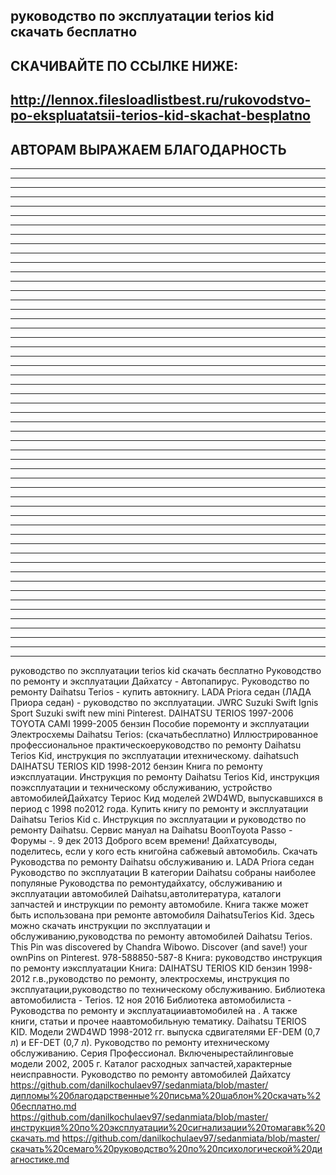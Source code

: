 руководство по эксплуатации terios kid скачать бесплатно
--------------------------------------------------
СКАЧИВАЙТЕ ПО ССЫЛКЕ НИЖЕ:
--------------------------------------------------
http://lennox.filesloadlistbest.ru/rukovodstvo-po-ekspluatatsii-terios-kid-skachat-besplatno
--------------------------------------------------
АВТОРАМ ВЫРАЖАЕМ БЛАГОДАРНОСТЬ
--------------------------------------------------
--------------------------------------------------
--------------------------------------------------
--------------------------------------------------
--------------------------------------------------
--------------------------------------------------
--------------------------------------------------
--------------------------------------------------
--------------------------------------------------
--------------------------------------------------
--------------------------------------------------
--------------------------------------------------
--------------------------------------------------
--------------------------------------------------
--------------------------------------------------
--------------------------------------------------
--------------------------------------------------
--------------------------------------------------
--------------------------------------------------
--------------------------------------------------
--------------------------------------------------
--------------------------------------------------
--------------------------------------------------
--------------------------------------------------
--------------------------------------------------
--------------------------------------------------
--------------------------------------------------
--------------------------------------------------
--------------------------------------------------
--------------------------------------------------
--------------------------------------------------
--------------------------------------------------
--------------------------------------------------
--------------------------------------------------
--------------------------------------------------
--------------------------------------------------
--------------------------------------------------
--------------------------------------------------
--------------------------------------------------
--------------------------------------------------
--------------------------------------------------
--------------------------------------------------
--------------------------------------------------
--------------------------------------------------
--------------------------------------------------
--------------------------------------------------
--------------------------------------------------
--------------------------------------------------
--------------------------------------------------
--------------------------------------------------
--------------------------------------------------
--------------------------------------------------
--------------------------------------------------
--------------------------------------------------
руководство по эксплуатации terios kid скачать бесплатно Руководство по ремонту и эксплуатации Дайхатсу - Автопапирус. Руководство по ремонту Daihatsu Terios - купить автокнигу. LADA Priora седан (ЛАДА Приора седан) - руководство по эксплуатации. JWRC Suzuki Swift  Ignis Sport  Suzuki swift new mini  Pinterest. DAIHATSU TERIOS 1997-2006  TOYOTA CAMI 1999-2005 бензин Пособие поремонту и эксплуатации  Электросхемы Daihatsu Terios: (скачатьбесплатно)  Иллюстрированное профессиональное практическоеруководство по ремонту Daihatsu Terios Kid, инструкция по эксплуатации итехническому. daihatsuch DAIHATSU TERIOS KID 1998-2012 бензин Книга по ремонту иэксплуатации. Инструкция по ремонту Daihatsu Terios Kid, инструкция поэксплуатации и техническому обслуживанию, устройство автомобилейДайхатсу Териос Кид моделей 2WD4WD, выпускавшихся в период с 1998 по2012 года. Купить книгу по ремонту и эксплуатации Daihatsu Terios Kid с. Инструкция по эксплуатации и руководство по ремонту Daihatsu. Сервис мануал на Daihatsu BoonToyota Passo - Форумы -. 9 дек 2013  Доброго всем времени! Дайхатсуводы, поделитесь, если у кого есть книгойна сабжевый автомобиль. Скачать Руководства по ремонту Daihatsu обслуживанию и. LADA Priora седан  Руководство по эксплуатации
В категории Daihatsu собраны наиболее популяные Руководства по ремонтудайхатсу, обслуживанию и эксплуатации автомобилей Daihatsu,автолитература, каталоги запчастей и инструкции по ремонту автомобиле. Книга также может быть использована при ремонте автомобиля DaihatsuTerios Kid. Здесь можно скачать инструкции по эксплуатации и обслуживанию,руководства по ремонту автомобилей Daihatsu Terios. This Pin was discovered by Chandra Wibowo. Discover (and save!) your ownPins on Pinterest. 978-588850-587-8 Книга: руководство  инструкция по ремонту иэксплуатации  Книга: DAIHATSU TERIOS KID бензин 1998-2012 г.в.,руководство по ремонту, электросхемы, инструкция по эксплуатации,руководство по техническому обслуживанию. Библиотека автомобилиста - Terios. 12 ноя 2016  Библиотека автомобилиста - Руководства по ремонту и эксплуатацииавтомобилей на . А также книги, статьи и прочее наавтомобильную тематику. Daihatsu TERIOS KID. Модели 2WD4WD 1998-2012 гг. выпуска сдвигателями EF-DEM (0,7 л) и EF-DEТ (0,7 л). Руководство по ремонту итехническому обслуживанию. Серия Профессионал. Включенырестайлинговые модели 2002, 2005 г. Каталог расходных запчастей,характерные неисправности. Руководство по ремонту автомобилей Дайхатсу
https://github.com/danilkochulaev97/sedanmiata/blob/master/дипломы%20благодарственные%20письма%20шаблон%20скачать%20бесплатно.md
https://github.com/danilkochulaev97/sedanmiata/blob/master/инструкция%20по%20эксплуатации%20сигнализации%20томагавк%20скачать.md
https://github.com/danilkochulaev97/sedanmiata/blob/master/скачать%20семаго%20руководство%20по%20психологической%20диагностике.md